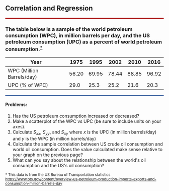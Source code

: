 <h2>Correlation and Regression</h2>
<hr style="height: 3px;  background-color: #AA0000;" />

<h3> The table below is a sample of the world petroleum consumption (WPC), in million barrels per day, and the US petroleum consumption (UPC) as a percent of world petroleum consumption.<sup><a href="fn1" id="ref1">*</a></sup>

| Year | 1975 | 1995 | 2002 | 2010 | 2016 |
| - | - | - | - | - | - |
|WPC (Million Barrels/day)   | 56.20  | 69.95  | 78.44  |  88.85  |  96.92 |
|UPC (% of WPC)   | 29.0  | 25.3  | 25.2  | 21.6  | 20.3  |
</h3>

<hr style="height: 2px; background-color: #003282;" />

<h4>Problems:</h4>

1. Has the US petroleum consumption increased or decreased?
2. Make a scatterplot of the WPC vs UPC (be sure to include units on your axes).
3. Calculate $S_{xx}$, $S_{yy}$, and $S_{xy}$ where $x$ is the UPC (in million barrels/day) and $y$ is the WPC (in million barrels/day)
4. Calculate the sample correlation between US crude oil consumption and world oil consumption. Does the value calculated make sense relative to your graph on the previous page?
5. What can you say about the relationship between the world's oil consumption and the US's oil consumption?

<sup id="fn1">* This data is from the US Bureau of Transportation statistics https://www.bts.gov/content/overview-us-petroleum-production-imports-exports-and-consumption-million-barrels-day</sup>
